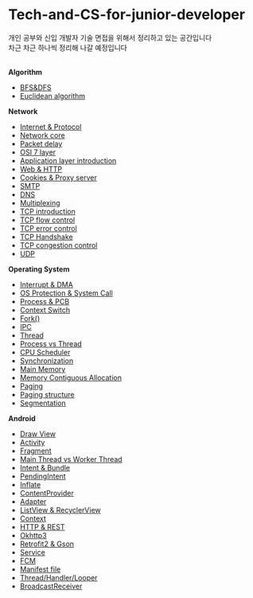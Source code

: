 # Tech-and-CS-for-junior-developer

개인 공부와 신입 개발자 기술 면접을 위해서 정리하고 있는 공간입니다<br>
차근 차근 하나씩 정리해 나갈 예정입니다<br><br>

**Algorithm**
- [BFS&DFS](https://github.com/justbydev/Tech-and-CS-for-junior-developer/blob/main/Algorithm/Algorithm1.md)
- [Euclidean algorithm](https://github.com/justbydev/Tech-and-CS-for-junior-developer/blob/main/Algorithm/Algorithm2.md)

**Network**
- [Internet & Protocol](https://github.com/justbydev/Tech-and-CS-for-junior-developer/blob/main/Network/Network1.md)
- [Network core](https://github.com/justbydev/Tech-and-CS-for-junior-developer/blob/main/Network/Network2.md)
- [Packet delay](https://github.com/justbydev/Tech-and-CS-for-junior-developer/blob/main/Network/Network3.md)
- [OSI 7 layer](https://github.com/justbydev/Tech-and-CS-for-junior-developer/blob/main/Network/Network4.md)
- [Application layer introduction](https://github.com/justbydev/Tech-and-CS-for-junior-developer/blob/main/Network/Network5.md)
- [Web & HTTP](https://github.com/justbydev/Tech-and-CS-for-junior-developer/blob/main/Network/Network6.md)
- [Cookies & Proxy server](https://github.com/justbydev/Tech-and-CS-for-junior-developer/blob/main/Network/Network7.md)
- [SMTP](https://github.com/justbydev/Tech-and-CS-for-junior-developer/blob/main/Network/Network8.md)
- [DNS](https://github.com/justbydev/Tech-and-CS-for-junior-developer/blob/main/Network/Network9.md)
- [Multiplexing](https://github.com/justbydev/Tech-and-CS-for-junior-developer/blob/main/Network/Network10.md)
- [TCP introduction](https://github.com/justbydev/Tech-and-CS-for-junior-developer/blob/main/Network/Network11.md)
- [TCP flow control](https://github.com/justbydev/Tech-and-CS-for-junior-developer/blob/main/Network/Network12.md)
- [TCP error control](https://github.com/justbydev/Tech-and-CS-for-junior-developer/blob/main/Network/Network13.md)
- [TCP Handshake](https://github.com/justbydev/Tech-and-CS-for-junior-developer/blob/main/Network/Network14.md)
- [TCP congestion control](https://github.com/justbydev/Tech-and-CS-for-junior-developer/blob/main/Network/Network15.md)
- [UDP](https://github.com/justbydev/Tech-and-CS-for-junior-developer/blob/main/Network/Network16.md)

**Operating System**
- [Interrupt & DMA](https://github.com/justbydev/Tech-and-CS-for-junior-developer/blob/main/Operating%20System/OS1.md)
- [OS Protection & System Call](https://github.com/justbydev/Tech-and-CS-for-junior-developer/blob/main/Operating%20System/OS2.md)
- [Process & PCB](https://github.com/justbydev/Tech-and-CS-for-junior-developer/blob/main/Operating%20System/OS3.md)
- [Context Switch](https://github.com/justbydev/Tech-and-CS-for-junior-developer/tree/main/Operating%20System/OS4.md)
- [Fork()](https://github.com/justbydev/Tech-and-CS-for-junior-developer/blob/main/Operating%20System/OS5.md)
- [IPC](https://github.com/justbydev/Tech-and-CS-for-junior-developer/blob/main/Operating%20System/OS6.md)
- [Thread](https://github.com/justbydev/Tech-and-CS-for-junior-developer/blob/main/Operating%20System/OS7.md)
- [Process vs Thread](https://github.com/justbydev/Tech-and-CS-for-junior-developer/blob/main/Operating%20System/OS8.md)
- [CPU Scheduler](https://github.com/justbydev/Tech-and-CS-for-junior-developer/blob/main/Operating%20System/OS9.md)
- [Synchronization](https://github.com/justbydev/Tech-and-CS-for-junior-developer/blob/main/Operating%20System/OS10.md)
- [Main Memory](https://github.com/justbydev/Tech-and-CS-for-junior-developer/blob/main/Operating%20System/OS11.md)
- [Memory Contiguous Allocation](https://github.com/justbydev/Tech-and-CS-for-junior-developer/blob/main/Operating%20System/OS12.md)
- [Paging](https://github.com/justbydev/Tech-and-CS-for-junior-developer/blob/main/Operating%20System/OS13.md)
- [Paging structure](https://github.com/justbydev/Tech-and-CS-for-junior-developer/blob/main/Operating%20System/OS14.md)
- [Segmentation](https://github.com/justbydev/Tech-and-CS-for-junior-developer/blob/main/Operating%20System/OS15.md)

**Android**
- [Draw View](https://github.com/justbydev/Tech-and-CS-for-junior-developer/blob/main/Android/Android1.md)
- [Activity](https://github.com/justbydev/Tech-and-CS-for-junior-developer/blob/main/Android/Android2.md)
- [Fragment](https://github.com/justbydev/Tech-and-CS-for-junior-developer/blob/main/Android/Android3.md)
- [Main Thread vs Worker Thread](https://github.com/justbydev/Tech-and-CS-for-junior-developer/blob/main/Android/Android4.md)
- [Intent & Bundle](https://github.com/justbydev/Tech-and-CS-for-junior-developer/blob/main/Android/Android5.md)
- [PendingIntent](https://github.com/justbydev/Tech-and-CS-for-junior-developer/blob/main/Android/Android6.md)
- [Inflate](https://github.com/justbydev/Tech-and-CS-for-junior-developer/blob/main/Android/Android7.md)
- [ContentProvider](https://github.com/justbydev/Tech-and-CS-for-junior-developer/blob/main/Android/Android8.md)
- [Adapter](https://github.com/justbydev/Tech-and-CS-for-junior-developer/blob/main/Android/Android9.md)
- [ListView & RecyclerView](https://github.com/justbydev/Tech-and-CS-for-junior-developer/blob/main/Android/Android10.md)
- [Context](https://github.com/justbydev/Tech-and-CS-for-junior-developer/blob/main/Android/Android11.md)
- [HTTP & REST](https://github.com/justbydev/Tech-and-CS-for-junior-developer/blob/main/Android/Android12.md)
- [Okhttp3](https://github.com/justbydev/Tech-and-CS-for-junior-developer/blob/main/Android/Android13.md)
- [Retrofit2 & Gson](https://github.com/justbydev/Tech-and-CS-for-junior-developer/blob/main/Android/Android14.md)
- [Service](https://github.com/justbydev/Tech-and-CS-for-junior-developer/blob/main/Android/Android15.md)
- [FCM](https://github.com/justbydev/Tech-and-CS-for-junior-developer/blob/main/Android/Android16.md)
- [Manifest file](https://github.com/justbydev/Tech-and-CS-for-junior-developer/blob/main/Android/Android17.md)
- [Thread/Handler/Looper](https://github.com/justbydev/Tech-and-CS-for-junior-developer/blob/main/Android/Android18.md)
- [BroadcastReceiver](https://github.com/justbydev/Tech-and-CS-for-junior-developer/blob/main/Android/Android19.md)
